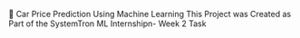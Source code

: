 🔗 Car Price Prediction Using Machine Learning
This Project was Created as Part of the SystemTron ML Internshipn- Week 2 Task

